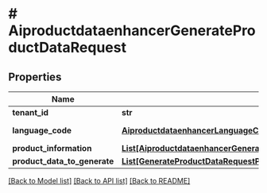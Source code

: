 # # AiproductdataenhancerGenerateProductDataRequest


## Properties 


Name | Type | Description | Notes
------------ | ------------- | ------------- | -------------
**tenant_id**| **str** |   | [optional]
**language_code**| [**AiproductdataenhancerLanguageCode**](AiproductdataenhancerLanguageCode.md) |  for more information please, see Model/AiproductdataenhancerLanguageCode.php  | [optional] [default to AiproductdataenhancerLanguageCode.UNKNOWN]
**product_information**| [**List[AiproductdataenhancerGenerateProductDataRequestProductInformation]**](AiproductdataenhancerGenerateProductDataRequestProductInformation.md) |   | [optional]
**product_data_to_generate**| [**List[GenerateProductDataRequestProductDataToGenerate]**](GenerateProductDataRequestProductDataToGenerate.md) |   | [optional]


[[Back to Model list]](../../README.md#models) [[Back to API list]](../../README.md#endpoints) [[Back to README]](../../README.md)

